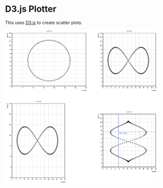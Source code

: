 # D3.js Plotter

This uses <a href="https://github.com/d3/d3/wiki">D3.js</a> to create scatter plots.

<img width="800px" src="https://github.com/rubiculite/d3js_plotter/blob/master/docs/pics/scatter_plot.png">


